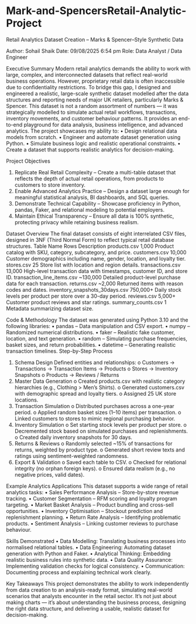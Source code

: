 # Mark-and-SpencersRetail-Analytic-Project

Retail Analytics Dataset Creation – Marks & Spencer–Style Synthetic Data

Author: Sohail Shaik 
Date:  09/08/2025 6:54 pm 
Role: Data Analyst / Data Engineer
 
Executive Summary
Modern retail analytics demands the ability to work with large, complex, and interconnected datasets that reflect real-world business operations. However, proprietary retail data is often inaccessible due to confidentiality restrictions.
To bridge this gap, I designed and engineered a realistic, large-scale synthetic dataset modelled after the data structures and reporting needs of major UK retailers, particularly Marks & Spencer.
This dataset is not a random assortment of numbers — it was strategically modelled to simulate actual retail workflows, transactions, inventory movements, and customer behaviour patterns. It provides an end-to-end playground for data analysis, business intelligence, and advanced analytics.
The project showcases my ability to:
•	Design relational data models from scratch.
•	Engineer and automate dataset generation using Python.
•	Simulate business logic and realistic operational constraints.
•	Create a dataset that supports realistic analytics for decision-making.
 
Project Objectives
1.	Replicate Real Retail Complexity – Create a multi-table dataset that reflects the depth of actual retail operations, from products to customers to store inventory.
2.	Enable Advanced Analytics Practice – Design a dataset large enough for meaningful statistical analysis, BI dashboards, and SQL queries.
3.	Demonstrate Technical Capability – Showcase proficiency in Python, pandas, Faker, and relational modeling to potential employers.
4.	Maintain Ethical Transparency – Ensure all data is 100% synthetic, protecting privacy while retaining business realism.
 
Dataset Overview
The final dataset consists of eight interrelated CSV files, designed in 3NF (Third Normal Form) to reflect typical retail database structures.
Table Name	Rows	Description
products.csv	1,000	Product catalog with SKU, category, subcategory, and price.
customers.csv	10,000	Customer demographics including name, gender, location, and loyalty tier.
stores.csv	25	Store list with location and region details.
transactions.csv	13,000	High-level transaction data with timestamps, customer ID, and store ID.
transaction_line_items.csv	~130,000	Detailed product-level purchase data for each transaction.
returns.csv	~2,000	Returned items with reason codes and dates.
inventory_snapshots_30days.csv	750,000+	Daily stock levels per product per store over a 30-day period.
reviews.csv	5,000+	Customer product reviews and star ratings.
summary_counts.csv	1	Metadata summarizing dataset size.
 
Code & Methodology
The dataset was generated using Python 3.10 and the following libraries:
•	pandas – Data manipulation and CSV export.
•	numpy – Randomized numerical distributions.
•	faker – Realistic fake customer, location, and text generation.
•	random – Simulating purchase frequencies, basket sizes, and return probabilities.
•	datetime – Generating realistic transaction timelines.
Step-by-Step Process
1.	Schema Design
Defined entities and relationships:
o	Customers → Transactions → Transaction Items → Products
o	Stores → Inventory Snapshots
o	Products → Reviews / Returns
2.	Master Data Generation
o	Created products.csv with realistic category hierarchies (e.g., Clothing > Men’s Shirts).
o	Generated customers.csv with demographic spread and loyalty tiers.
o	Assigned 25 UK store locations.
3.	Transaction Simulation
o	Distributed purchases across a one-year period.
o	Applied random basket sizes (1–10 items) per transaction.
o	Linked customers to stores to mimic regional purchasing behavior.
4.	Inventory Simulation
o	Set starting stock levels per product per store.
o	Decremented stock based on simulated purchases and replenishments.
o	Created daily inventory snapshots for 30 days.
5.	Returns & Reviews
o	Randomly selected ~15% of transactions for returns, weighted by product type.
o	Generated short review texts and ratings using sentiment-weighted randomness.
6.	Export & Validation
o	Saved each table to CSV.
o	Checked for relational integrity (no orphan foreign keys).
o	Ensured data realism (e.g., no negative prices, valid dates).
 
Example Analytics Applications
This dataset supports a wide range of retail analytics tasks:
•	Sales Performance Analysis – Store-by-store revenue tracking.
•	Customer Segmentation – RFM scoring and loyalty program targeting.
•	Market Basket Analysis – Product bundling and cross-sell opportunities.
•	Inventory Optimisation – Stockout prediction and replenishment planning.
•	Return Rate Analysis – Identifying problematic products.
•	Sentiment Analysis – Linking customer reviews to purchase behaviour.
 
Skills Demonstrated
•	Data Modelling: Translating business processes into normalised relational tables.
•	Data Engineering: Automating dataset generation with Python and Faker.
•	Analytical Thinking: Embedding realistic business rules into synthetic data.
•	Data Quality Assurance: Implementing validation checks for logical consistency.
•	Communication: Documenting process and explaining technical work clearly.
 
Key Takeaways
This project demonstrates the ability to work independently from data creation to an analysis-ready format, simulating real-world scenarios that analysts encounter in the retail sector.
It’s not just about making charts — it’s about understanding the business process, designing the right data structure, and delivering a usable, realistic dataset for decision-making.


